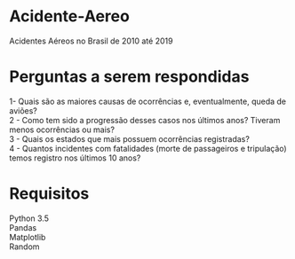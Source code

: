 # Acidente-Aereo
Acidentes Aéreos no Brasil de 2010 até 2019

# Perguntas a serem respondidas
1- Quais são as maiores causas de ocorrências e, eventualmente, queda de aviões?<br/>
2 - Como tem sido a progressão desses casos nos últimos anos? Tiveram menos ocorrências ou mais?<br/>
3 - Quais os estados que mais possuem ocorrências registradas?<br/>
4 - Quantos incidentes com fatalidades (morte de passageiros e tripulação) temos registro nos últimos 10 anos?<br/>

# Requisitos
Python 3.5<br/>
Pandas<br/>
Matplotlib<br/>
Random<br/>
